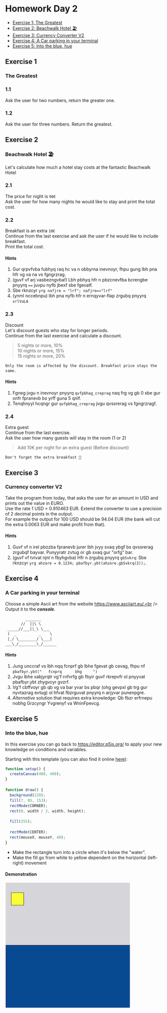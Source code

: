 # Homework Day 2

- [Exercise 1: The Greatest](#exercise-1)
- [Exercise 2: Beachwalk Hotel 🏖](#exercise-2)
- [Exercise 3: Currency Converter V2](#exercise-3)
- [Exercise 4: A Car parking in your terminal](#exercise-4)
- [Exercise 5: Into the blue, hue](#exercise-5)

## Exercise 1
### The Greatest

### 1.1
Ask the user for two numbers, return the greater one.

### 1.2
Ask the user for three numbers. Return the greatest.

## Exercise 2
### Beachwalk Hotel 🏖 <br />
Let's calculate how much a hotel stay costs at the fantastic Beachwalk Hotel

### 2.1
The price for night is `90€`<br />
Ask the user for how many nights he would like to stay and print the total cost.

### 2.2
Breakfast is an extra `10€`<br />
Continue from the last exercise and ask the user if he would like to include breakfast.<br />
Print the total cost.

#### Hints
1. Gur qrpvfvba fubhyq raq hc va n obbyrna inevnoyr, fhpu gung lbh pna hfr vg va na vs fgngrzrag.
1. (guvf vf arj vasbezngvba!) Lbh pbhyq hfr n pbzcnevfba bcrengbe pnyyrq `==` juvpu nyfb jbexf sbe fgevatf.
2. Sbe rknzcyr `yrg nafjre = "lrf"; nafjre=="lrf"`
3. (ynml nccebnpu) lbh pna nyfb hfr n ernqyvar-flap zrgubq pnyyrq `xrlVaLA`


### 2.3
Discount<br />
Let's discount guests who stay for longer periods.<br />
Continue from the last exercise and calculate a discount.<br />
> 5 nights or more, 10%<br />
> 10 nights or more, 15%<br />
> 15 nights or more, 20%<br />
```
Only the room is affected by the discount. Breakfast price stays the same.
```

#### Hints
1. Fgneg jvgu n inevnoyr pnyyrq `qvfpbhag_creprag` naq frg vg gb 0 sbe gur onfr fpranevb bs yrff guna 5 qnlf.
2. Tenqhnyyl hcqngr gur `qvfpbhag_creprag` jvgu qvssrerag vs fgngrzragf.

### 2.4
Extra guest <br />
Continue from the last exercise.<br />
Ask the user how many guests will stay in the room (1 or 2)<br />
> Add 10€ per night for an extra guest (Before discount)
```
Don't forget the extra breakfast 🥐
```


## Exercise 3
### Currency converter V2
Take the program from today, that asks the user for an amount in USD and prints out the value in EURO.<br />
Use the rate 1 USD = 0.910463 EUR. Extend the converter to use a precision of 2 decimal points in the output.<br />
For example the output for 100 USD should be 94.04 EUR (the bank will cut the extra 0.0063 EUR and make profit from that).

#### Hints

1. Guvf vf n irel pbzzba fpranevb jurer lbh jvyy svaq ybgf bs qvssrerag zrgubqf bayvar. Punyyratr zvtug or gb svaq gur "orfg" bar.
2. (guvf vf tvivat njnl n fbyhgvba) Hfr n zrgubq pnyyrq `gbSvkrq`: Sbe rknzcyr `yrg ahzore = 0.1234; pbafbyr.ybt(ahzore.gbSvkrq(2));`.

## Exercise 4
### A Car parking in your terminal
Choose a simple Ascii art from the website https://www.asciiart.eu/.<br />
Output it to the ___console___.
```
￼        _______
       //  ||\ \
 _____//___||_\ \___
 )  _          _    \
 |_/ \________/ \___|
___\_/________\_/______
```

#### Hints

1. Jung unccraf vs lbh nqq fcnprf gb lbhe fgevat gb cevag, fhpu nf `pbafbyr.ybt("   fcnprq      bhg     ")`
2. Jvgu lbhe xabjyrqtr vg'f rnfvrfg gb fbyir guvf rkrepvfr ol pnyyvat pbafbyr.ybt zhygvcyr gvzrf.
3. Vg'f cbffvoyr gb qb vg va bar yvar bs pbqr (ohg gevpxl gb trg gur nyvtazrag evtug) ol hfvat fbzrguvat pnyyrq n arjyvar punenpgre.
4. *Alternative* solution that requires extra knowledge: Qb fbzr erfrnepu nobhg Grzcyngr Yvgrenyf va WninFpevcg.

## Exercise 5
### Into the blue, hue
In this exercise you can go back to https://editor.p5js.org/ to apply your new knowledge on conditions and variables.

Starting with this template (you can also find it online [here](https://editor.p5js.org/zormit/sketches/PhF3MNH81)):
```JavaScript
function setup() {
  createCanvas(400, 400);
}

function draw() {
  background(220);
  fill(7, 85, 153);
  rectMode(CORNER);
  rect(0, width / 2, width, height);

  fill(255);

  rectMode(CENTER);
  rect(mouseX, mouseY, 40);
}
```

* Make the rectangle turn into a circle when it's below the "water".
* Make the fill go from white to yellow dependent on the horizontal (left-right) movement

#### Demonstration

![An ocean where a square turns into a circle](day-02-ex-04-demo.gif)
